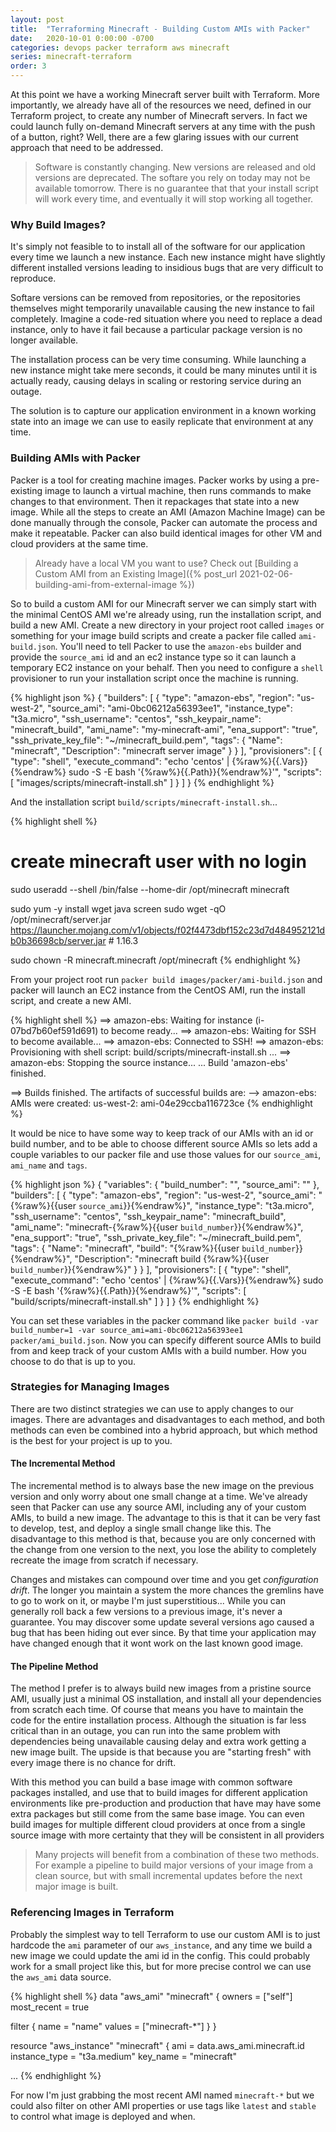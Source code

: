 ```yaml
---
layout: post
title:  "Terraforming Minecraft - Building Custom AMIs with Packer"
date:   2020-10-01 0:00:00 -0700
categories: devops packer terraform aws minecraft
series: minecraft-terraform
order: 3
---
```


At this point we have a working Minecraft server built with Terraform. More importantly, we already have all of the resources we need, defined in our Terraform project, to create any number of Minecraft servers. In fact we could launch fully on-demand Minecraft servers at any time with the push of a button, right? Well, there are a few glaring issues with our current approach that need to be addressed.

> Software is constantly changing. New versions are released and old versions are deprecated. The softare you rely on today may not be available tomorrow. There is no guarantee that that your install script will work every time, and eventually it will stop working all together.

### Why Build Images?

It's simply not feasible to to install all of the software for our application every time we launch a new instance. Each new instance might have slightly different installed versions leading to insidious bugs that are very difficult to reproduce. 

Softare versions can be removed from repositories, or the repositories themselves might temporarily unavailable causing the new instance to fail completely. Imagine a code-red situation where you need to replace a dead instance, only to have it fail because a particular package version is no longer available.

The installation process can be very time consuming. While launching a new instance might take mere seconds, it could be many minutes until it is actually ready, causing delays in scaling or restoring service during an outage.

The solution is to capture our application environment in a known working state into an image we can use to easily replicate that environment at any time.

### Building AMIs with Packer

Packer is a tool for creating machine images. Packer works by using a pre-existing image to launch a virtual machine, then runs commands to make changes to that environment. Then it repackages that state into a new image. While all the steps to create an AMI (Amazon Machine Image) can be done manually through the console, Packer can automate the process and make it repeatable. Packer can also build identical images for other VM and cloud providers at the same time.

> Already have a local VM you want to use? Check out [Building a Custom AMI from an Existing Image]({% post_url 2021-02-06-building-ami-from-external-image %})

So to build a custom AMI for our Minecraft server we can simply start with the minimal CentOS AMI we're already using, run the installation script, and build a new AMI. Create a new directory in your project root called `images` or something for your image build scripts and create a packer file called `ami-build.json`. You'll need to tell Packer to use the `amazon-ebs` builder and provide the `source_ami` id and an ec2 instance type so it can launch a temporary EC2 instance on your behalf. Then you need to configure a `shell` provisioner to run your installation script once the machine is running.

{% highlight json %}
{
    "builders": [
        {
            "type": "amazon-ebs",
            "region": "us-west-2",
            "source_ami": "ami-0bc06212a56393ee1",
            "instance_type": "t3a.micro",
            "ssh_username": "centos",
            "ssh_keypair_name": "minecraft_build",
            "ami_name": "my-minecraft-ami",
            "ena_support": "true",
            "ssh_private_key_file": "~/minecraft_build.pem",
            "tags": {
                "Name": "minecraft",
                "Description": "minecraft server image"
            }
        }
    ],
    "provisioners": [
        {
            "type": "shell",
            "execute_command": "echo 'centos' | {%raw%}{{.Vars}}{%endraw%} sudo -S -E bash '{%raw%}{{.Path}}{%endraw%}'",
            "scripts": [
                "images/scripts/minecraft-install.sh"
            ]
        }
    ]
}
{% endhighlight %}

And the installation script `build/scripts/minecraft-install.sh`...

{% highlight shell %}
# create minecraft user with no login
sudo useradd --shell /bin/false --home-dir /opt/minecraft minecraft

sudo yum -y install wget java screen
sudo wget -qO /opt/minecraft/server.jar https://launcher.mojang.com/v1/objects/f02f4473dbf152c23d7d484952121db0b36698cb/server.jar # 1.16.3

sudo chown -R minecraft.minecraft /opt/minecraft
{% endhighlight %}

From your project root run `packer build images/packer/ami-build.json` and packer will launch an EC2 instance from the CentOS AMI, run the install script, and create a new AMI.

{% highlight shell %}
==> amazon-ebs: Waiting for instance (i-07bd7b60ef591d691) to become ready...
==> amazon-ebs: Waiting for SSH to become available...
==> amazon-ebs: Connected to SSH!
==> amazon-ebs: Provisioning with shell script: build/scripts/minecraft-install.sh
...
==> amazon-ebs: Stopping the source instance...
...
Build 'amazon-ebs' finished.

==> Builds finished. The artifacts of successful builds are:
--> amazon-ebs: AMIs were created:
us-west-2: ami-04e29ccba116723ce
{% endhighlight %}

It would be nice to have some way to keep track of our AMIs with an id or build number, and to be able to choose different source AMIs so lets add a couple variables to our packer file and use those values for our `source_ami`, `ami_name` and `tags`.

{% highlight json %}
{
    "variables": {
        "build_number": "",
        "source_ami": ""
    },
    "builders": [
        {
            "type": "amazon-ebs",
            "region": "us-west-2",
            "source_ami": "{%raw%}{{user `source_ami`}}{%endraw%}",
            "instance_type": "t3a.micro",
            "ssh_username": "centos",
            "ssh_keypair_name": "minecraft_build",
            "ami_name": "minecraft-{%raw%}{{user `build_number`}}{%endraw%}",
            "ena_support": "true",
            "ssh_private_key_file": "~/minecraft_build.pem",
            "tags": {
                "Name": "minecraft",
                "build": "{%raw%}{{user `build_number`}}{%endraw%}",
                "Description": "minecraft build {%raw%}{{user `build_number`}}{%endraw%}"
            }
        }
    ],
    "provisioners": [
        {
            "type": "shell",
            "execute_command": "echo 'centos' | {%raw%}{{.Vars}}{%endraw%} sudo -S -E bash '{%raw%}{{.Path}}{%endraw%}'",
            "scripts": [
                "build/scripts/minecraft-install.sh"
            ]
        }
    ]
}
{% endhighlight %}

You can set these variables in the packer command like `packer build -var build_number=1 -var source_ami=ami-0bc06212a56393ee1 packer/ami_build.json`. Now you can specify different source AMIs to build from and keep track of your custom AMIs with a build number. How you choose to do that is up to you.

### Strategies for Managing Images

There are two distinct strategies we can use to apply changes to our images. There are advantages and disadvantages to each method, and both methods can even be combined into a hybrid approach, but which method is the best for your project is up to you. 

#### The Incremental Method

The incremental method is to always base the new image on the previous version and only worry about one small change at a time. We've already seen that Packer can use any source AMI, including any of your custom AMIs, to build a new image. The advantage to this is that it can be very fast to develop, test, and deploy a single small change like this. The disadvantage to this method is that, because you are only concerned with the change from one version to the next, you lose the ability to completely recreate the image from scratch if necessary. 

Changes and mistakes can compound over time and you get *configuration drift*. The longer you maintain a system the more chances the gremlins have to go to work on it, or maybe I'm just superstitious... While you can generally roll back a few versions to a previous image, it's never a guarantee. You may discover some update several versions ago caused a bug that has been hiding out ever since. By that time your application may have changed enough that it wont work on the last known good image.

#### The Pipeline Method

The method I prefer is to always build new images from a pristine source AMI, usually just a minimal OS installation, and install all your dependencies from scratch each time. Of course that means you have to maintain the code for the entire installation process. Although the situation is far less critical than in an outage, you can run into the same problem with dependencies being unavailable causing delay and extra work getting a new image built. The upside is that because you are "starting fresh" with every image there is no chance for drift. 

With this method you can build a base image with common software packages installed, and use that to build images for different application environments like pre-production and production that have may have some extra packages but still come from the same base image. You can even build images for multiple different cloud providers at once from a single source image with more certainty that they will be consistent in all providers

> Many projects will benefit from a combination of these two methods. For example a pipeline to build major versions of your image from a clean source, but with small incremental updates before the next major image is built.

### Referencing Images in Terraform

Probably the simplest way to tell Terraform to use our custom AMI is to just hardcode the `ami` parameter of our `aws_instance`, and any time we build a new image we could update the ami id in the config. This could probably work for a small project like this, but for more precise control we can use the `aws_ami` data source.

{% highlight shell %}
data "aws_ami" "minecraft" {
  owners           = ["self"]
  most_recent      = true

  filter {
    name   = "name"
    values = ["minecraft-*"]
  }
}

resource "aws_instance" "minecraft" {
  ami           = data.aws_ami.minecraft.id
  instance_type = "t3a.medium"
  key_name      = "minecraft"

...
{% endhighlight %}

For now I'm just grabbing the most recent AMI named `minecraft-*` but we could also filter on other AMI properties or use tags like `latest` and `stable` to control what image is deployed and when.
